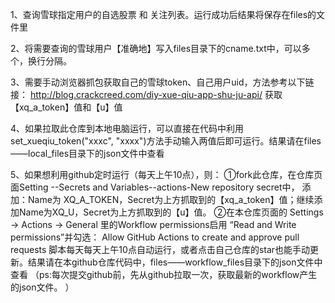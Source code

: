 1、查询雪球指定用户的自选股票 和 关注列表。运行成功后结果将保存在files的文件里

2、将需要查询的雪球用户【准确地】写入files目录下的cname.txt中，可以多个，换行分隔。

3、需要手动浏览器抓包获取自己的雪球token、自己用户uid，方法参考以下链接： http://blog.crackcreed.com/diy-xue-qiu-app-shu-ju-api/ 获取【xq_a_token】值和【u】值

4、如果拉取此仓库到本地电脑运行，可以直接在代码中利用set_xueqiu_token("xxxc", "xxxx")方法手动输入两值后即可运行。结果请在files——local_files目录下的json文件中查看

5、如果想利用github定时运行（每天上午10点），则：
 ①fork此仓库，在仓库页面Setting --Secrets and Variables--actions-New repository secret中， 添加：Name为 XQ_A_TOKEN，Secret为上方抓取到的【xq_a_token】值；继续添加Name为XQ_U，Secret为上方抓取到的【u】值。
 ②在本仓库页面的 Settings -> Actions -> General 里的Workflow permissions启用 “Read and Write permissions”并勾选： Allow GitHub Actions to create and approve pull requests
脚本每天每天上午10点自动运行，或者点击自己仓库的star也能手动更新。结果请在本github仓库代码中，files——workflow_files目录下的json文件中查看
（ps:每次提交github前，先从github拉取一次，获取最新的workflow产生的json文件。 ）
